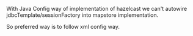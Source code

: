 With Java Config way of implementation of hazelcast we can't autowire jdbcTemplate/sessionFactory into mapstore implementation.

So preferred way is to follow xml config way. 